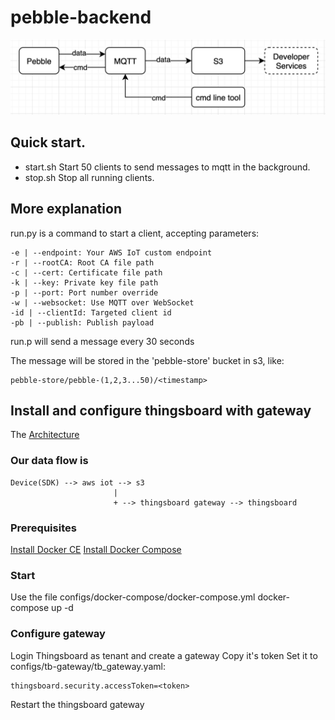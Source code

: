 # pebble-backend

![](backend_arch.png)

## Quick start.
- start.sh   Start 50 clients to send messages to mqtt in the background.
- stop.sh    Stop all running clients.

## More explanation
run.py is a command to start a client, accepting parameters:
```
-e | --endpoint: Your AWS IoT custom endpoint
-r | --rootCA: Root CA file path
-c | --cert: Certificate file path
-k | --key: Private key file path
-p | --port: Port number override
-w | --websocket: Use MQTT over WebSocket
-id | --clientId: Targeted client id
-pb | --publish: Publish payload
```

run.p will send a message every 30 seconds

The message will be stored in the 'pebble-store' bucket in s3, like:
```
pebble-store/pebble-(1,2,3...50)/<timestamp>
```

## Install and configure thingsboard with gateway
The [Architecture](https://thingsboard.io/images/gateway/python-gateway-animd-ff.svg)
### Our data flow is
```
Device(SDK) --> aws iot --> s3
                       |
                       + --> thingsboard gateway --> thingsboard
```

### Prerequisites
[Install Docker CE](https://docs.docker.com/engine/installation/)
[Install Docker Compose](https://docs.docker.com/compose/install/)

### Start
Use the file configs/docker-compose/docker-compose.yml
docker-compose up -d

### Configure gateway
Login Thingsboard as tenant and create a gateway
Copy it's token
Set it to configs/tb-gateway/tb_gateway.yaml:
```
thingsboard.security.accessToken=<token>
```
Restart the thingsboard gateway

